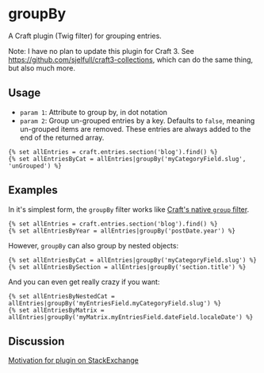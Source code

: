 # groupBy

A Craft plugin (Twig filter) for grouping entries.

Note: I have no plan to update this plugin for Craft 3. See https://github.com/sjelfull/craft3-collections, which can do the same thing, but also much more.

## Usage

* `param 1`: Attribute to group by, in dot notation
* `param 2`: Group un-grouped entries by a key. Defaults to `false`, meaning un-grouped items are removed. These entries are always added to the end of the returned array.

```
{% set allEntries = craft.entries.section('blog').find() %}
{% set allEntriesByCat = allEntries|groupBy('myCategoryField.slug', 'unGrouped') %}
```

## Examples

In it's simplest form, the `groupBy` filter works like [Craft's native `group` filter][1].

```
{% set allEntries = craft.entries.section('blog').find() %}
{% set allEntriesByYear = allEntries|groupBy('postDate.year') %}
```

However, `groupBy` can also group by nested objects:

```
{% set allEntriesByCat = allEntries|groupBy('myCategoryField.slug') %}
{% set allEntriesBySection = allEntries|groupBy('section.title') %}
```

And you can even get really crazy if you want:

```
{% set allEntriesByNestedCat = allEntries|groupBy('myEntriesField.myCategoryField.slug') %}
{% set allEntriesByMatrix = allEntries|groupBy('myMatrix.myEntriesField.dateField.localeDate') %}
```

## Discussion

[Motivation for plugin on StackExchange][2]

[1]: http://buildwithcraft.com/docs/templating/filters#group
[2]: http://craftcms.stackexchange.com/questions/4832/is-it-possible-to-group-entries-by-checkbox/4834#4834
